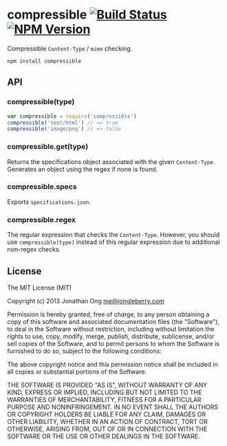 # compressible [![Build Status](https://travis-ci.org/expressjs/compressible.svg?branch=master)](https://travis-ci.org/expressjs/compressible) [![NPM Version](https://badge.fury.io/js/compressible.svg)](https://badge.fury.io/js/compressible)

Compressible `Content-Type` / `mime` checking.

```
npm install compressible
```

## API

### compressible(type)

```js
var compressible = require('compressible')
compressible('text/html') // => true
compressible('image/png') // => false
```

### compressible.get(type)

Returns the specifications object associated with the given `Content-Type`.
Generates an object using the regex if none is found.

### compressible.specs

Exports `specifications.json`.

### compressible.regex

The regular expression that checks the `Content-Type`.
However, you should use `compressible(type)` instead of this regular expression due to additional non-regex checks.

## License

The MIT License (MIT)

Copyright (c) 2013 Jonathan Ong me@jongleberry.com

Permission is hereby granted, free of charge, to any person obtaining a copy
of this software and associated documentation files (the "Software"), to deal
in the Software without restriction, including without limitation the rights
to use, copy, modify, merge, publish, distribute, sublicense, and/or sell
copies of the Software, and to permit persons to whom the Software is
furnished to do so, subject to the following conditions:

The above copyright notice and this permission notice shall be included in
all copies or substantial portions of the Software.

THE SOFTWARE IS PROVIDED "AS IS", WITHOUT WARRANTY OF ANY KIND, EXPRESS OR
IMPLIED, INCLUDING BUT NOT LIMITED TO THE WARRANTIES OF MERCHANTABILITY,
FITNESS FOR A PARTICULAR PURPOSE AND NONINFRINGEMENT. IN NO EVENT SHALL THE
AUTHORS OR COPYRIGHT HOLDERS BE LIABLE FOR ANY CLAIM, DAMAGES OR OTHER
LIABILITY, WHETHER IN AN ACTION OF CONTRACT, TORT OR OTHERWISE, ARISING FROM,
OUT OF OR IN CONNECTION WITH THE SOFTWARE OR THE USE OR OTHER DEALINGS IN
THE SOFTWARE.
